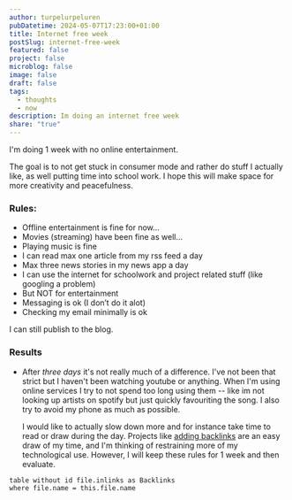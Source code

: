 ```yaml
---
author: turpelurpeluren
pubDatetime: 2024-05-07T17:23:00+01:00
title: Internet free week
postSlug: internet-free-week
featured: false
project: false
microblog: false
image: false
draft: false
tags:
  - thoughts
  - now
description: Im doing an internet free week
share: "true"
---
```

I'm doing 1 week with no online entertainment.

The goal is to not get stuck in consumer mode and rather do stuff I actually like, as well putting time into school work. I hope this will make space for more creativity and peacefulness. 
### Rules:

- Offline entertainment is fine for now...
- Movies (streaming) have been fine as well…
- Playing music is fine
- I can read max one article from my rss feed a day
- Max three news stories in my news app a day
- I can use the internet for schoolwork and project related stuff (like googling a problem)
- But NOT for entertainment
- Messaging is ok (I don’t do it alot)
- Checking my email minimally is ok

I can still publish to the blog.

### Results

- After *three days* it's not really much of a difference. I've not been that strict but I haven't been watching youtube or anything. When I'm using online services I try to not spend too long using them -- like im not looking up artists on spotify but just quickly favouriting the song. I also try to avoid my phone as much as possible.
  
  I would like to actually slow down more and for instance take time to read or draw during the day. Projects like [adding backlinks](/posts/backlinks) are an easy draw of my time, and I'm thinking of restraining more of my technological use. However, I will keep these rules for 1 week and then evaluate.

```dataview
table without id file.inlinks as Backlinks
where file.name = this.file.name
```
